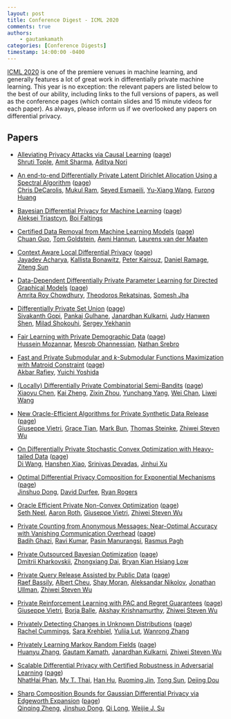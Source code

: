 ```yaml
---
layout: post
title: Conference Digest - ICML 2020
comments: true
authors: 
    - gautamkamath
categories: [Conference Digests]
timestamp: 14:00:00 -0400
---
```


[ICML 2020](https://icml.cc/virtual/2020) is one of the premiere venues in machine learning, and generally features a lot of great work in differentially private machine learning.
This year is no exception: the relevant papers are listed below to the best of our ability, including links to the full versions of papers, as well as the conference pages (which contain slides and 15 minute videos for each paper).
As always, please inform us if we overlooked any papers on differential privacy.

## Papers

- [Alleviating Privacy Attacks via Causal Learning](https://arxiv.org/abs/1909.12732) ([page](https://icml.cc/virtual/2020/poster/6346))  
[Shruti Tople](https://www.microsoft.com/en-us/research/people/shtople/), [Amit Sharma](http://www.amitsharma.in/), [Aditya Nori](https://www.microsoft.com/en-us/research/people/adityan/)

- [An end-to-end Differentially Private Latent Dirichlet Allocation Using a Spectral Algorithm](https://arxiv.org/abs/1805.10341) ([page](https://icml.cc/virtual/2020/poster/6240))  
[Chris DeCarolis](https://github.com/dpeng817), [Mukul Ram](https://twitter.com/exsidius), [Seyed Esmaeili](https://www.cs.umd.edu/people/sesmaeil), [Yu-Xiang Wang](https://sites.cs.ucsb.edu/~yuxiangw/), [Furong Huang](http://furong-huang.com/)

- [Bayesian Differential Privacy for Machine Learning](https://arxiv.org/abs/1901.09697) ([page](https://icml.cc/virtual/2020/poster/6547))  
[Aleksei Triastcyn](https://scholar.google.com/citations?user=BCWx7iQAAAAJ), [Boi Faltings](https://people.epfl.ch/boi.faltings)

- [Certified Data Removal from Machine Learning Models](https://arxiv.org/abs/1911.03030) ([page](https://icml.cc/virtual/2020/poster/5895))  
[Chuan Guo](https://sites.google.com/view/chuanguo), [Tom Goldstein](https://www.cs.umd.edu/~tomg/), [Awni Hannun](https://awnihannun.com/), [Laurens van der Maaten](https://lvdmaaten.github.io/)

- [Context Aware Local Differential Privacy](https://arxiv.org/abs/1911.00038) ([page](https://icml.cc/virtual/2020/poster/5775))  
[Jayadev Acharya](https://people.ece.cornell.edu/acharya/), [Kallista Bonawitz](https://research.google/people/105175/), [Peter Kairouz](https://kairouzp.github.io/), [Daniel Ramage](https://research.google/people/106777/), [Ziteng Sun](http://www.zitengsun.com/)

- [Data-Dependent Differentially Private Parameter Learning for Directed Graphical Models](https://arxiv.org/abs/1905.12813) ([page](https://icml.cc/virtual/2020/poster/6262))  
[Amrita Roy Chowdhury](https://scholar.google.com/citations?user=lWWAZ4YAAAAJ), [Theodoros Rekatsinas](http://pages.cs.wisc.edu/~thodrek/), [Somesh Jha](http://pages.cs.wisc.edu/~jha/)

- [Differentially Private Set Union](https://arxiv.org/abs/2002.09745) ([page](https://icml.cc/virtual/2020/poster/6541))  
[Sivakanth Gopi](https://www.microsoft.com/en-us/research/people/sigopi/), [Pankaj Gulhane](https://www.linkedin.com/in/pankajgulhane/), [Janardhan Kulkarni](https://www.microsoft.com/en-us/research/people/jakul/), [Judy Hanwen Shen](https://heyyjudes.github.io/), [Milad Shokouhi](https://www.microsoft.com/en-us/research/people/milads/), [Sergey Yekhanin](http://www.yekhanin.org/)

- [Fair Learning with Private Demographic Data](https://arxiv.org/abs/2002.11651) ([page](https://icml.cc/virtual/2020/poster/6499))  
[Hussein Mozannar](https://husseinmozannar.github.io/), [Mesrob Ohannessian](https://sites.google.com/site/mesrob/home/), [Nathan Srebro](https://ttic.uchicago.edu/~nati/)

- [Fast and Private Submodular and $k$-Submodular Functions Maximization with Matroid Constraint](https://arxiv.org/abs/2006.15744) ([page](https://icml.cc/virtual/2020/poster/6365))  
[Akbar Rafiey](https://dblp.org/pid/166/1694.html), [Yuichi Yoshida](http://research.nii.ac.jp/~yyoshida/)

- [(Locally) Differentially Private Combinatorial Semi-Bandits](https://arxiv.org/abs/2006.00706) ([page](https://icml.cc/virtual/2020/poster/6315))  
[Xiaoyu Chen](https://scholar.google.com/citations?user=sioumZAAAAAJ), [Kai Zheng](https://scholar.google.com/citations?user=Bw-WdyUAAAAJ), [Zixin Zhou](https://twitter.com/zixinjackzhou), [Yunchang Yang](https://scholar.google.com/citations?user=m8m9nD0AAAAJ), [Wei Chan](https://www.microsoft.com/en-us/research/people/weic/), [Liwei Wang](http://www.liweiwang-pku.com/)

- [New Oracle-Efficient Algorithms for Private Synthetic Data Release](https://arxiv.org/abs/2007.05453) ([page](https://icml.cc/virtual/2020/poster/5814))  
[Giuseppe Vietri](https://sites.google.com/umn.edu/giuseppe-vietri/home), [Grace Tian](https://scholar.google.com/citations?user=dDVIyEQAAAAJ), [Mark Bun](https://cs-people.bu.edu/mbun/), [Thomas Steinke](http://www.thomas-steinke.net/), [Zhiwei Steven Wu](https://zstevenwu.com/)

- [On Differentially Private Stochastic Convex Optimization with Heavy-tailed Data](https://proceedings.icml.cc/static/paper_files/icml/2020/1190-Paper.pdf) ([page](https://icml.cc/virtual/2020/poster/5948))  
[Di Wang](http://www.acsu.buffalo.edu/~dwang45/), [Hanshen Xiao](https://scholar.google.com/citations?user=e3ZhEDEAAAAJ), [Srinivas Devadas](https://people.csail.mit.edu/devadas/), [Jinhui Xu](https://cse.buffalo.edu/~jinhui/)

- [Optimal Differential Privacy Composition for Exponential Mechanisms](https://arxiv.org/abs/1909.13830) ([page](https://icml.cc/virtual/2020/poster/6687))  
[Jinshuo Dong](https://www.math.upenn.edu/~jinshuo/), [David Durfee](https://dblp.org/pid/155/9794.html), [Ryan Rogers](https://scholar.google.com/citations?user=jr7gGB4AAAAJ)

- [Oracle Efficient Private Non-Convex Optimization](https://arxiv.org/abs/1909.01783) ([page](https://icml.cc/virtual/2020/poster/5815))  
[Seth Neel](https://sethneel.com/), [Aaron Roth](https://www.cis.upenn.edu/~aaroth/), [Giuseppe Vietri](https://sites.google.com/umn.edu/giuseppe-vietri/home), [Zhiwei Steven Wu](https://zstevenwu.com/)

- [Private Counting from Anonymous Messages: Near-Optimal Accuracy with Vanishing Communication Overhead](https://proceedings.icml.cc/static/paper_files/icml/2020/2341-Paper.pdf) ([page](https://icml.cc/virtual/2020/poster/6134))  
[Badih Ghazi](https://sites.google.com/view/badihghazi/home), [Ravi Kumar](https://sites.google.com/site/ravik53/), [Pasin Manurangsi](https://pasin30055.github.io/), [Rasmus Pagh](https://www.itu.dk/people/pagh/)

- [Private Outsourced Bayesian Optimization](https://proceedings.icml.cc/static/paper_files/icml/2020/6298-Paper.pdf) ([page](https://icml.cc/virtual/2020/poster/6783))  
[Dmitrii Kharkovskii](https://scholar.google.com/citations?user=7_2XTQ8AAAAJ), [Zhongxiang Dai](https://daizhongxiang.github.io/), [Bryan Kian Hsiang Low](https://www.comp.nus.edu.sg/~lowkh/research.html)

- [Private Query Release Assisted by Public Data](https://arxiv.org/abs/2004.10941) ([page](https://icml.cc/virtual/2020/poster/6329))  
[Raef Bassily](https://sites.google.com/view/rbassily), [Albert Cheu](https://www.ccs.neu.edu/home/albertcheu/), [Shay Moran](http://www.cs.technion.ac.il/~shaymrn/), [Aleksandar Nikolov](http://www.cs.toronto.edu/~anikolov/), [Jonathan Ullman](https://www.ccs.neu.edu/home/jullman/), [Zhiwei Steven Wu](https://zstevenwu.com/)

- [Private Reinforcement Learning with PAC and Regret Guarantees](https://proceedings.icml.cc/static/paper_files/icml/2020/2453-Paper.pdf) ([page](https://icml.cc/virtual/2020/poster/6152))  
[Giuseppe Vietri](https://sites.google.com/umn.edu/giuseppe-vietri/home), [Borja Balle](https://borjaballe.github.io/), [Akshay Krishnamurthy](https://people.cs.umass.edu/~akshay/), [Zhiwei Steven Wu](https://zstevenwu.com/)

- [Privately Detecting Changes in Unknown Distributions](https://arxiv.org/abs/1910.01327) ([page](https://icml.cc/virtual/2020/poster/5854))  
[Rachel Cummings](https://sites.gatech.edu/rachel-cummings/), [Sara Krehbiel](https://sites.google.com/view/skrehbiel/home), [Yuliia Lut](https://scholar.google.com/citations?user=ayasb_wAAAAJ), [Wanrong Zhang](https://wanrongz.github.io/)

- [Privately Learning Markov Random Fields](https://arxiv.org/abs/2002.09463) ([page](https://icml.cc/virtual/2020/poster/5776))  
[Huanyu Zhang](https://huanyuzhang.github.io/), [Gautam Kamath](http://www.gautamkamath.com/), [Janardhan Kulkarni](https://www.microsoft.com/en-us/research/people/jakul/), [Zhiwei Steven Wu](https://zstevenwu.com/)

- [Scalable Differential Privacy with Certified Robustness in Adversarial Learning](https://arxiv.org/abs/1903.09822) ([page](https://icml.cc/virtual/2020/poster/6401))  
[NhatHai Phan](https://sites.google.com/site/ihaiphan/), [My T. Thai](https://www.cise.ufl.edu/~mythai/), [Han Hu](https://scholar.google.com/citations?user=OgXtPDIAAAAJ), [Ruoming Jin](http://www.cs.kent.edu/~jin/), [Tong Sun](https://research.adobe.com/person/tong-sun/), [Dejing Dou](https://ix.cs.uoregon.edu/~dou/)

- [Sharp Composition Bounds for Gaussian Differential Privacy via Edgeworth Expansion](https://arxiv.org/abs/2003.04493) ([page](https://icml.cc/virtual/2020/poster/6734))  
[Qinqing Zheng](https://enosair.github.io/), [Jinshuo Dong](https://www.math.upenn.edu/~jinshuo/), [Qi Long](https://www.med.upenn.edu/apps/faculty/index.php/g275/p8939931), [Weijie J. Su](http://www-stat.wharton.upenn.edu/~suw/)
